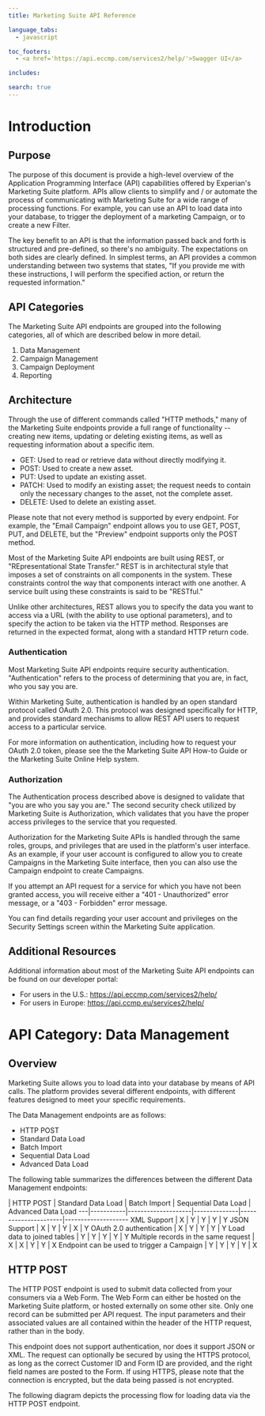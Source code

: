 ```yaml
---
title: Marketing Suite API Reference

language_tabs:
  - javascript

toc_footers:
  - <a href='https://api.eccmp.com/services2/help/'>Swagger UI</a>

includes:

search: true
---
```


# Introduction

## Purpose

The purpose of this document is provide a high-level overview of the Application Programming Interface (API) capabilities offered by Experian's Marketing Suite platform.
APIs allow clients to simplify and / or automate the process of communicating with Marketing Suite for a wide range of processing functions. For example, you can use an API to load data into your database, to trigger the deployment of a marketing Campaign, or to create a new Filter.

The key benefit to an API is that the information passed back and forth is structured and pre-defined, so there's no ambiguity. The expectations on both sides are clearly defined. In simplest terms, an API provides a common understanding between two systems that states, "If you provide me with these instructions, I will perform the specified action, or return the requested information."

## API Categories

The Marketing Suite API endpoints are grouped into the following categories, all of which are described below in more detail.

1. Data Management
2. Campaign Management
3. Campaign Deployment
4. Reporting

## Architecture

Through the use of different commands called "HTTP methods," many of the Marketing Suite endpoints provide a full range of functionality -- creating new items, updating or deleting existing items, as well as requesting information about a specific item.

* GET: Used to read or retrieve data without directly modifying it.
* POST: Used to create a new asset.
* PUT: Used to update an existing asset.
* PATCH: Used to modify an existing asset; the request needs to contain only the necessary changes to the asset, not the complete asset.
* DELETE: Used to delete an existing asset.

Please note that not every method is supported by every endpoint. For example, the "Email Campaign" endpoint allows you to use GET, POST, PUT, and DELETE, but the "Preview" endpoint supports only the POST method.

Most of the Marketing Suite API endpoints are built using REST, or "REpresentational State Transfer.” REST is in architectural style that imposes a set of constraints on all components in the system. These constraints control the way that components interact with one another. A service built using these constraints is said to be "RESTful."

Unlike other architectures, REST allows you to specify the data you want to access via a URL (with the ability to use optional parameters), and to specify the action to be taken via the HTTP method. Responses are returned in the expected format, along with a standard HTTP return code.

### Authentication

Most Marketing Suite API endpoints require security authentication. "Authentication" refers to the process of determining that you are, in fact, who you say you are.

Within Marketing Suite, authentication is handled by an open standard protocol called OAuth 2.0. This protocol was designed specifically for HTTP, and provides standard mechanisms to allow REST API users to request access to a particular service.

For more information on authentication, including how to request your OAuth 2.0 token, please see the the Marketing Suite API How-to Guide or the Marketing Suite Online Help system.

### Authorization

The Authentication process described above is designed to validate that "you are who you say you are." The second security check utilized by Marketing Suite is Authorization, which validates that you have the proper access privileges to the service that you requested.

Authorization for the Marketing Suite APIs is handled through the same roles, groups, and privileges that are used in the platform's user interface. As an example, if your user account is configured to allow you to create Campaigns in the Marketing Suite interface, then you can also use the Campaign endpoint to create Campaigns.

If you attempt an API request for a service for which you have not been granted access, you will receive either a "401 - Unauthorized" error message, or a "403 - Forbidden" error message.

You can find details regarding your user account and privileges on the Security Settings screen within the Marketing Suite application.

## Additional Resources

Additional information about most of the Marketing Suite API endpoints can be found on our developer portal:

* For users in the U.S.: https://api.eccmp.com/services2/help/
* For users in Europe: https://api.ccmp.eu/services2/help/

# API Category: Data Management

## Overview
Marketing Suite allows you to load data into your database by means of API calls. The platform provides several different endpoints, with different features designed to meet your specific requirements.

The Data Management endpoints are as follows:

* HTTP POST
* Standard Data Load
* Batch Import
* Sequential Data Load
* Advanced Data Load

The following table summarizes the differences between the different Data Management endpoints:

   | HTTP POST | Standard Data Load | Batch Import | Sequential Data Load | Advanced Data Load
---|-----------|--------------------|--------------|----------------------|--------------------
XML Support | X | Y | Y | Y | Y
JSON Support | X | Y | Y | X | Y
OAuth 2.0 authentication | X | Y | Y | Y | Y
Load data to joined tables | Y | Y | Y | Y | Y
Multiple records in the same request | X | X | Y | Y | X
Endpoint can be used to trigger a Campaign | Y | Y | Y | Y | X

## HTTP POST

The HTTP POST endpoint is used to submit data collected from your consumers via a Web Form. The Web Form can either be hosted on the Marketing Suite platform, or hosted externally on some other site. Only one record can be submitted per API request. The input parameters and their associated values are all contained within the header of the HTTP request, rather than in the body.

This endpoint does not support authentication, nor does it support JSON or XML. The request can optionally be secured by using the HTTPS protocol, as long as the correct Customer ID and Form ID are provided, and the right field names are posted to the Form. If using HTTPS, please note that the connection is encrypted, but the data being passed is not encrypted.

The following diagram depicts the processing flow for loading data via the HTTP POST endpoint.